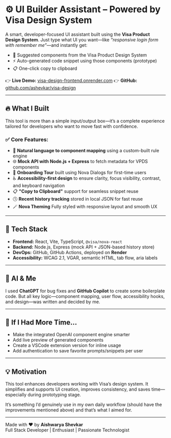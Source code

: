 # ⚙️ UI Builder Assistant – Powered by Visa Design System


A smart, developer-focused UI assistant built using the **Visa Product Design System**. Just type what UI you want—like _“responsive login form with remember me”_—and instantly get:

- 🎯 Suggested components from the Visa Product Design System
- ⚡ Auto-generated code snippet using those components (prototype)
- 📋 One-click copy to clipboard

👉 **Live Demo:** [visa-design-frontend.onrender.com](https://visa-design-frontend.onrender.com/)
👉 **GitHub:** [github.com/ashevkar/visa-design](https://github.com/ashevkar/visa-design)

---

## 🔥 What I Built

This tool is more than a simple input/output box—it’s a complete experience tailored for developers who want to move fast with confidence.

### ✅ Core Features:
- 🧠 **Natural language to component mapping** using a custom-built rule engine
- 🌐 **Mock API with Node.js + Express** to fetch metadata for VPDS components
- 🧳 **Onboarding Tour** built using Nova Dialogs for first-time users
- ♿️ **Accessibility-first design** to ensure clarity, focus visibility, contrast, and keyboard navigation
- 📋 **"Copy to Clipboard"** support for seamless snippet reuse
- 🕓 **Recent history tracking** stored in local JSON for fast reuse
- 🪄 **Nova Theming** Fully styled with responsive layout and smooth UX

---

## 🧰 Tech Stack

- **Frontend:** React, Vite, TypeScript, `@visa/nova-react`
- **Backend:** Node.js, Express (mock API + JSON-based history store)
- **DevOps:** GitHub, GitHub Actions, deployed on **Render**
- **Accessibility:** WCAG 2.1, VGAR, semantic HTML, tab flow, aria labels

---

## 🤖 AI & Me

I used **ChatGPT** for bug fixes and **GitHub Copilot** to create some boilerplate code. But all key logic—component mapping, user flow, accessibility hooks, and design—was written and decided by me.

---

## 💭 If I Had More Time...

- Make the integrated OpenAI component engine smarter
- Add live preview of generated components
- Create a VSCode extension version for inline usage
- Add authentication to save favorite prompts/snippets per user

---

## 💡 Motivation

This tool enhances developers working with Visa’s design system. It simplifies and supports UI creation, improves consistency, and saves time—especially during prototyping stage.

It’s something I’d genuinely use in my own daily workflow (should have the improvements mentioned above) and that’s what I aimed for.

---

Made with ❤️ by **Aishwarya Shevkar**  
Full Stack Developer |  Enthusiast | Passionate Technologist
